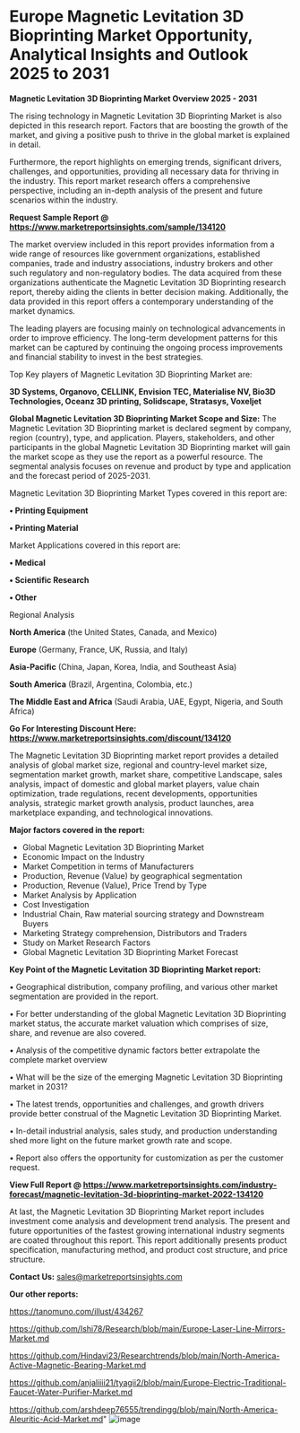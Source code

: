 # Europe Magnetic Levitation 3D Bioprinting Market Opportunity, Analytical Insights and Outlook 2025 to 2031

<Strong> Magnetic Levitation 3D Bioprinting Market Overview 2025 - 2031</strong>

The rising technology in Magnetic Levitation 3D Bioprinting Market is also depicted in this research report. Factors that are boosting the growth of the market, and giving a positive push to thrive in the global market is explained in detail.

Furthermore, the report highlights on emerging trends, significant drivers, challenges, and opportunities, providing all necessary data for thriving in the industry. This report market research offers a comprehensive perspective, including an in-depth analysis of the present and future scenarios within the industry.

<strong>Request Sample Report @ <a href=https://www.marketreportsinsights.com/sample/134120>https://www.marketreportsinsights.com/sample/134120</a></strong>

The market overview included in this report provides information from a wide range of resources like government organizations, established companies, trade and industry associations, industry brokers and other such regulatory and non-regulatory bodies. The data acquired from these organizations authenticate the Magnetic Levitation 3D Bioprinting research report, thereby aiding the clients in better decision making. Additionally, the data provided in this report offers a contemporary understanding of the market dynamics.

The leading players are focusing mainly on technological advancements in order to improve efficiency. The long-term development patterns for this market can be captured by continuing the ongoing process improvements and financial stability to invest in the best strategies.

Top Key players of Magnetic Levitation 3D Bioprinting Market are:

<strong>3D Systems, Organovo, CELLINK, Envision TEC, Materialise NV, Bio3D Technologies, Oceanz 3D printing, Solidscape, Stratasys, Voxeljet</strong>

<strong><b>Global Magnetic Levitation 3D Bioprinting Market Scope and Size:</b></strong>
The Magnetic Levitation 3D Bioprinting market is declared segment by company, region (country), type, and application. Players, stakeholders, and other participants in the global Magnetic Levitation 3D Bioprinting market will gain the market scope as they use the report as a powerful resource. The segmental analysis focuses on revenue and product by type and application and the forecast period of 2025-2031.

Magnetic Levitation 3D Bioprinting Market Types covered in this report are:

<strong>• Printing Equipment

• Printing Material</strong>

Market Applications covered in this report are:

<strong>• Medical

• Scientific Research

• Other</strong> 

Regional Analysis

<strong>North America</strong> (the United States, Canada, and Mexico)

<strong>Europe</strong> (Germany, France, UK, Russia, and Italy)

<strong>Asia-Pacific</strong> (China, Japan, Korea, India, and Southeast Asia)

<strong>South America</strong> (Brazil, Argentina, Colombia, etc.)

<strong>The Middle East and Africa</strong> (Saudi Arabia, UAE, Egypt, Nigeria, and South Africa)

<strong>Go For Interesting Discount Here: <a href=https://www.marketreportsinsights.com/discount/134120>https://www.marketreportsinsights.com/discount/134120</a></strong>

The Magnetic Levitation 3D Bioprinting market report provides a detailed analysis of global market size, regional and country-level market size, segmentation market growth, market share, competitive Landscape, sales analysis, impact of domestic and global market players, value chain optimization, trade regulations, recent developments, opportunities analysis, strategic market growth analysis, product launches, area marketplace expanding, and technological innovations.

<strong><b>Major factors covered in the report:</b></strong>
<ul>
  <li>Global Magnetic Levitation 3D Bioprinting Market </li>
  <li>Economic Impact on the Industry</li>
  <li>Market Competition in terms of Manufacturers</li>
  <li>Production, Revenue (Value) by geographical segmentation</li>
  <li>Production, Revenue (Value), Price Trend by Type</li>
  <li>Market Analysis by Application</li>
  <li>Cost Investigation</li>
  <li>Industrial Chain, Raw material sourcing strategy and Downstream Buyers</li>
  <li>Marketing Strategy comprehension, Distributors and Traders</li>
  <li>Study on Market Research Factors</li>
  <li>Global Magnetic Levitation 3D Bioprinting Market Forecast</li>
</ul>

<strong><b>Key Point of the Magnetic Levitation 3D Bioprinting Market report:</b></strong>

• Geographical distribution, company profiling, and various other market segmentation are provided in the report.

• For better understanding of the global Magnetic Levitation 3D Bioprinting market status, the accurate market valuation which comprises of size, share, and revenue are also covered.

• Analysis of the competitive dynamic factors better extrapolate the complete market overview

• What will be the size of the emerging Magnetic Levitation 3D Bioprinting market in 2031?

• The latest trends, opportunities and challenges, and growth drivers provide better construal of the Magnetic Levitation 3D Bioprinting Market.

• In-detail industrial analysis, sales study, and production understanding shed more light on the future market growth rate and scope.

• Report also offers the opportunity for customization as per the customer request.

<strong><b>View Full Report @ <a href=https://www.marketreportsinsights.com/industry-forecast/magnetic-levitation-3d-bioprinting-market-2022-134120>https://www.marketreportsinsights.com/industry-forecast/magnetic-levitation-3d-bioprinting-market-2022-134120</a></b></strong>


At last, the Magnetic Levitation 3D Bioprinting Market report includes investment come analysis and development trend analysis. The present and future opportunities of the fastest growing international industry segments are coated throughout this report. This report additionally presents product specification, manufacturing method, and product cost structure, and price structure.

<strong>Contact Us:</strong>
sales@marketreportsinsights.com

<strong>Our other reports:</strong>

<a href=https://tanomuno.com/illust/434267>https://tanomuno.com/illust/434267</a>

<a href=https://github.com/Ishi78/Research/blob/main/Europe-Laser-Line-Mirrors-Market.md>https://github.com/Ishi78/Research/blob/main/Europe-Laser-Line-Mirrors-Market.md</a>

<a href=https://github.com/Hindavi23/Researchtrends/blob/main/North-America-Active-Magnetic-Bearing-Market.md>https://github.com/Hindavi23/Researchtrends/blob/main/North-America-Active-Magnetic-Bearing-Market.md</a>

<a href=https://github.com/anjaliiii21/tyagii2/blob/main/Europe-Electric-Traditional-Faucet-Water-Purifier-Market.md>https://github.com/anjaliiii21/tyagii2/blob/main/Europe-Electric-Traditional-Faucet-Water-Purifier-Market.md</a>

<a href=https://github.com/arshdeep76555/trendingg/blob/main/North-America-Aleuritic-Acid-Market.md>https://github.com/arshdeep76555/trendingg/blob/main/North-America-Aleuritic-Acid-Market.md</a>"
![image](https://github.com/user-attachments/assets/d523219f-c490-4d88-b544-5fe07aae6be0)
